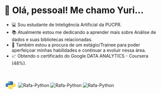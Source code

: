 # 👋 Olá, pessoal! Me chamo Yuri...

- 💻 Sou estudante de Inteligência Artificial da PUCPR.
- 📚 Atualmente estou me dedicando a aprender mais sobre Análise de dados e suas bibliotecas relacionadas.
- 👀 Também estou a procura de um estágio/Trainee para poder aperfeiçoar minhas habilidades
e continuar a evoluir nessa área.
- 📈 Obtendo o certificado do Google DATA ANALYTICS - Coursera (48%).
##
<div style="display: inline_block"><br>
  <img align="center" alt="Rafa-Python" height="30" width="40" src="https://raw.githubusercontent.com/devicons/devicon/master/icons/python/python-original.svg">
  <img align="center" alt="Rafa-Python" height="30" width="40" src="https://cdn.jsdelivr.net/gh/devicons/devicon@latest/icons/scikitlearn/scikitlearn-original.svg" />
  <img align="center" alt="Rafa-Python" height="30" width="40" src="https://cdn.jsdelivr.net/gh/devicons/devicon@latest/icons/pandas/pandas-original-wordmark.svg" />
  <img align="center" alt="Rafa-Python" height="30" width="40" src="https://cdn.jsdelivr.net/gh/devicons/devicon@latest/icons/numpy/numpy-original-wordmark.svg" />
</div>

